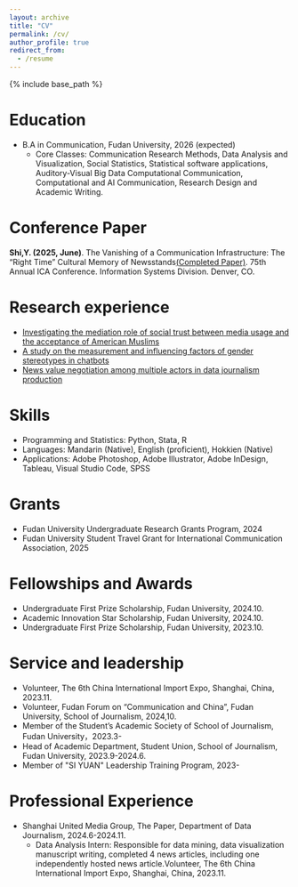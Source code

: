 ```yaml
---
layout: archive
title: "CV"
permalink: /cv/
author_profile: true
redirect_from:
  - /resume
---
```


{% include base_path %}

Education
======
* B.A in Communication, Fudan University, 2026 (expected)
  * Core Classes: Communication Research Methods, Data Analysis and Visualization, Social Statistics, Statistical software applications, Auditory-Visual Big Data Computational Communication, Computational and AI Communication, Research Design and Academic Writing.
  
Conference Paper
======
**Shi,Y. (2025, June)**. The Vanishing of a Communication Infrastructure: The “Right Time” Cultural Memory of Newsstands[(Completed Paper)](/papers/). 75th Annual ICA Conference. Information Systems Division. Denver, CO.

Research experience
======

* [Investigating the mediation role of social trust between media usage and the acceptance of American Muslims](/research/)
* [A study on the measurement and influencing factors of gender stereotypes in chatbots](/research/)
* [News value negotiation among multiple actors in data journalism production](/research/)
  
Skills
======
* Programming and Statistics: Python, Stata, R
* Languages: Mandarin (Native), English (proficient), Hokkien (Native)
* Applications: Adobe Photoshop, Adobe Illustrator, Adobe InDesign, Tableau, Visual Studio Code, SPSS

Grants
======
* Fudan University Undergraduate Research Grants Program, 2024
* Fudan University Student Travel Grant for International Communication Association, 2025

Fellowships and Awards 
======
* Undergraduate First Prize Scholarship, Fudan University, 2024.10.
* Academic Innovation Star Scholarship, Fudan University, 2024.10.
* Undergraduate First Prize Scholarship, Fudan University, 2023.10.

Service and leadership
======
* Volunteer, The 6th China International Import Expo, Shanghai, China, 2023.11.
* Volunteer, Fudan Forum on “Communication and China”, Fudan University, School of Journalism, 2024,10.
* Member of the Student’s Academic Society of School of Journalism, Fudan University，2023.3-
* Head of Academic Department, Student Union, School of Journalism, Fudan University, 2023.9-2024.6.
* Member of "SI YUAN" Leadership Training Program, 2023-

Professional Experience
======
* Shanghai United Media Group, The Paper, Department of Data Journalism, 2024.6-2024.11.
  * Data Analysis Intern: Responsible for data mining, data visualization manuscript writing, completed 4 news articles, including one independently hosted news article.Volunteer, The 6th China International Import Expo, Shanghai, China, 2023.11.
